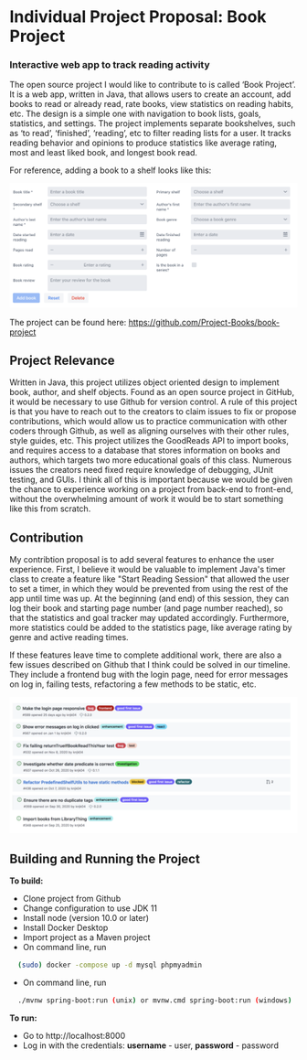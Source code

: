# Individual Project Proposal: Book Project
### Interactive web app to track reading activity

The open source project I would like to contribute to is called ‘Book Project’. It is a web app, written in Java, that allows users to create an account, add books to read or already read, rate books, view statistics on reading habits, etc. The design is a simple one with navigation to book lists, goals, statistics, and settings. The project implements separate bookshelves, such as ‘to read’, ‘finished’, ‘reading’, etc to filter reading lists for a user. It tracks reading behavior and opinions to produce statistics like average rating, most and least liked book, and longest book read.

For reference, adding a book to a shelf looks like this:

<img src="https://github.com/alyssacolella/IndividualProjectProposal/blob/main/Screen%20Shot%202021-02-17%20at%2011.37.13%20AM.png"
     alt="book project"/>
     
The project can be found here: https://github.com/Project-Books/book-project

## Project Relevance
Written in Java, this project utilizes object oriented design to implement book, author, and shelf objects. Found as an open source project in GitHub, it would be necessary to use Github for version control. A rule of this project is that you have to reach out to the creators to claim issues to fix or propose contributions, which would allow us to practice communication with other coders through Github, as well as aligning ourselves with their other rules, style guides, etc. This project utilizes the GoodReads API to import books, and requires access to a database that stores information on books and authors, which targets two more educational goals of this class. Numerous issues the creators need fixed require knowledge of debugging, JUnit testing, and GUIs. I think all of this is important because we would be given the chance to experience working on a project from back-end to front-end, without the overwhelming amount of work it would be to start something like this from scratch.

## Contribution
My contribtion proposal is to add several features to enhance the user experience. First, I believe it would be valuable to implement Java's timer class to create a feature like "Start Reading Session" that allowed the user to set a timer, in which they would be prevented from using the rest of the app until time was up. At the beginning (and end) of this session, they can log their book and starting page number (and page number reached), so that the statistics and goal tracker may updated accordingly. Furthermore, more statistics could be added to the statistics page, like average rating by genre and active reading times.

If these features leave time to complete additional work, there are also a few issues described on Github that I think could be solved in our timeline. They include a frontend bug with the login page, need for error messages on log in, failing tests, refactoring a few methods to be static, etc.

<img src="https://github.com/alyssacolella/IndividualProjectProposal/blob/main/Screen%20Shot%202021-02-17%20at%2011.54.41%20AM.png"/>

## Building and Running the Project
**To build:**
- Clone project from Github
- Change configuration to use JDK 11
- Install node (version 10.0 or later)
- Install Docker Desktop
- Import project as a Maven project
- On command line, run 
```bash
  (sudo) docker -compose up -d mysql phpmyadmin
```
- On command line, run
```bash
  ./mvnw spring-boot:run (unix) or mvnw.cmd spring-boot:run (windows)
```


**To run:**
- Go to http://localhost:8000
- Log in with the credentials: **username** - user, **password** - password

